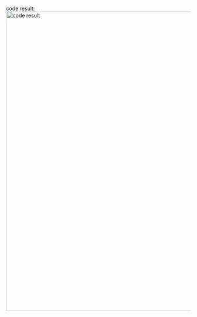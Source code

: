 code result:
<img width="816" alt="code result" src="https://github.com/MihaelaGuja/Popular-collections-with-flex-box/assets/104502298/9b392849-18b4-46ed-b87d-9493dd089ff3">
